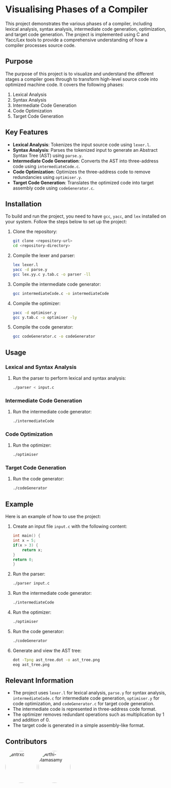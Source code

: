 # Visualising Phases of a Compiler

This project demonstrates the various phases of a compiler, including lexical analysis, syntax analysis, intermediate code generation, optimization, and target code generation. The project is implemented using C and Yacc/Lex tools to provide a comprehensive understanding of how a compiler processes source code.

## Purpose

The purpose of this project is to visualize and understand the different stages a compiler goes through to transform high-level source code into optimized machine code. It covers the following phases:
1. Lexical Analysis
2. Syntax Analysis
3. Intermediate Code Generation
4. Code Optimization
5. Target Code Generation

## Key Features

- **Lexical Analysis**: Tokenizes the input source code using `lexer.l`.
- **Syntax Analysis**: Parses the tokenized input to generate an Abstract Syntax Tree (AST) using `parse.y`.
- **Intermediate Code Generation**: Converts the AST into three-address code using `intermediateCode.c`.
- **Code Optimization**: Optimizes the three-address code to remove redundancies using `optimiser.y`.
- **Target Code Generation**: Translates the optimized code into target assembly code using `codeGenerator.c`.

## Installation

To build and run the project, you need to have `gcc`, `yacc`, and `lex` installed on your system. Follow the steps below to set up the project:

1. Clone the repository:
    ```sh
    git clone <repository-url>
    cd <repository-directory>
    ```

2. Compile the lexer and parser:
    ```sh
    lex lexer.l
    yacc -d parse.y
    gcc lex.yy.c y.tab.c -o parser -ll
    ```

3. Compile the intermediate code generator:
    ```sh
    gcc intermediateCode.c -o intermediateCode
    ```

4. Compile the optimizer:
    ```sh
    yacc -d optimiser.y
    gcc y.tab.c -o optimiser -ly
    ```

5. Compile the code generator:
    ```sh
    gcc codeGenerator.c -o codeGenerator
    ```

## Usage

### Lexical and Syntax Analysis

1. Run the parser to perform lexical and syntax analysis:
    ```sh
    ./parser < input.c
    ```

### Intermediate Code Generation

1. Run the intermediate code generator:
    ```sh
    ./intermediateCode
    ```

### Code Optimization

1. Run the optimizer:
    ```sh
    ./optimiser
    ```

### Target Code Generation

1. Run the code generator:
    ```sh
    ./codeGenerator
    ```

## Example

Here is an example of how to use the project:

1. Create an input file `input.c` with the following content:
    ```c
    int main() {
    int x = 5;
    if(x > 3) {
        return x;
    }
    return 0;
    }
    ```

2. Run the parser:
    ```sh
    ./parser input.c
    ```

3. Run the intermediate code generator:
    ```sh
    ./intermediateCode
    ```

4. Run the optimizer:
    ```sh
    ./optimiser
    ```

5. Run the code generator:
    ```sh
    ./codeGenerator
    ```
6. Generate and view the AST tree:
    ```sh
    dot -Tpng ast_tree.dot -o ast_tree.png
    eog ast_tree.png
    ```
## Relevant Information

- The project uses `lexer.l` for lexical analysis, `parse.y` for syntax analysis, `intermediateCode.c` for intermediate code generation, `optimiser.y` for code optimization, and `codeGenerator.c` for target code generation.
- The intermediate code is represented in three-address code format.
- The optimizer removes redundant operations such as multiplication by 1 and addition of 0.
- The target code is generated in a simple assembly-like format.

## Contributors

<a href="https://github.com/antrxc"><img style="border-radius: 100%;" src="https://avatars.githubusercontent.com/u/132219079?v=4" width="100" height="100" alt="antrxc"/></a>
<a href="https://github.com/Arthi-Ramasamy"><img style="border-radius: 100%;" src="https://avatars.githubusercontent.com/u/153719767?v=4" width="100" height="100" alt="Arthi-Ramasamy"/></a>